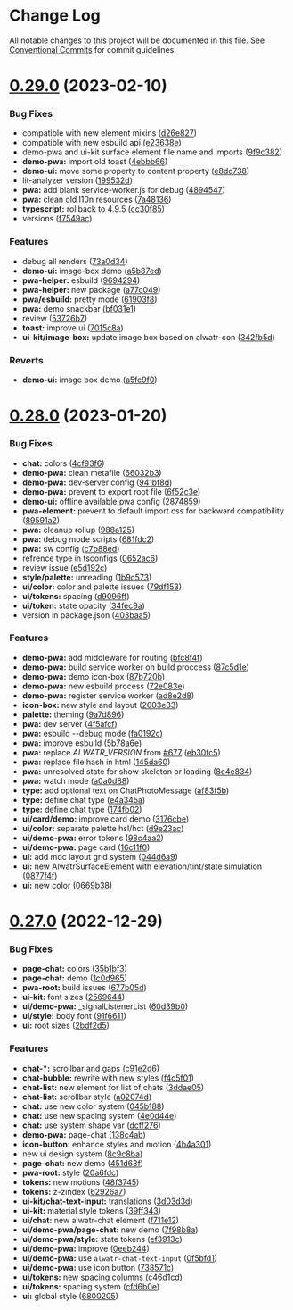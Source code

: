 # Change Log

All notable changes to this project will be documented in this file.
See [Conventional Commits](https://conventionalcommits.org) for commit guidelines.

# [0.29.0](https://github.com/AliMD/alwatr/compare/v0.28.0...v0.29.0) (2023-02-10)

### Bug Fixes

- compatible with new element mixins ([d26e827](https://github.com/AliMD/alwatr/commit/d26e82731b2ae9c2483ba931c450c5a604633122))
- compatible with new esbuild api ([e23638e](https://github.com/AliMD/alwatr/commit/e23638ed80a871fef12d5d75aa3eb3824c7cdabd))
- demo-pwa and ui-kit surface element file name and imports ([9f9c382](https://github.com/AliMD/alwatr/commit/9f9c382cebd0d20d4b1bf9ae8490dfb960506ca1))
- **demo-pwa:** import old toast ([4ebbb66](https://github.com/AliMD/alwatr/commit/4ebbb660323261502a5598999508822127c5a0e3))
- **demo-ui:** move some property to content property ([e8dc738](https://github.com/AliMD/alwatr/commit/e8dc7389befee63d5cd0b3de4152c2f914de18e7))
- lit-analyzer version ([199532d](https://github.com/AliMD/alwatr/commit/199532de48f0dc0e8470d11c6a6544da1c9ddf6c))
- **pwa:** add blank service-worker.js for debug ([4894547](https://github.com/AliMD/alwatr/commit/4894547d9db9ccb548fd8f39add2c9777ebc23af))
- **pwa:** clean old l10n resources ([7a48136](https://github.com/AliMD/alwatr/commit/7a4813665de64110baf4b4bc183b1a8a84012824))
- **typescript:** rollback to 4.9.5 ([cc30f85](https://github.com/AliMD/alwatr/commit/cc30f8502bf95868ff41ba986120b2842acba36b))
- versions ([f7549ac](https://github.com/AliMD/alwatr/commit/f7549acca75c249e435aaf8597655850eed43961))

### Features

- debug all renders ([73a0d34](https://github.com/AliMD/alwatr/commit/73a0d3483b7c42ab0a6247721073b81a01f7b258))
- **demo-ui:** image-box demo ([a5b87ed](https://github.com/AliMD/alwatr/commit/a5b87edca97dff0d29483cd840d7e81d6158ee19))
- **pwa-helper:** esbuild ([9694294](https://github.com/AliMD/alwatr/commit/9694294815203a86fbbfde8288371ab347c5ec11))
- **pwa-helper:** new package ([a77c049](https://github.com/AliMD/alwatr/commit/a77c0491a6337cb48b42a667a0ee67c7f9f150fa))
- **pwa/esbuild:** pretty mode ([61903f8](https://github.com/AliMD/alwatr/commit/61903f89a9ad478fe0376b3e6746623ec7bc5907))
- **pwa:** demo snackbar ([bf031e1](https://github.com/AliMD/alwatr/commit/bf031e197406284d657c3e2abc0d8f6cbe1fe2a8))
- review ([53726b7](https://github.com/AliMD/alwatr/commit/53726b77274be429c87b2fd322fe2d939b048c77))
- **toast:** improve ui ([7015c8a](https://github.com/AliMD/alwatr/commit/7015c8a49b9ef5d7c6a69532b48923d76422ff90))
- **ui-kit/image-box:** update image box based on alwatr-con ([342fb5d](https://github.com/AliMD/alwatr/commit/342fb5d705c776e392077ea44d5796d1ae5d95b1))

### Reverts

- **demo-ui:** image box demo ([a5fc9f0](https://github.com/AliMD/alwatr/commit/a5fc9f0f999e7ffaf0118ff1dacf83fc170fca5a))

# [0.28.0](https://github.com/AliMD/alwatr/compare/v0.27.0...v0.28.0) (2023-01-20)

### Bug Fixes

- **chat:** colors ([4cf93f6](https://github.com/AliMD/alwatr/commit/4cf93f6a5b2ee925e1b4a66f3535b4e6e7dfc1f0))
- **demo-pwa:** clean metafile ([66032b3](https://github.com/AliMD/alwatr/commit/66032b375f51ac4ade3aa44f06f550e40749d452))
- **demo-pwa:** dev-server config ([941bf8d](https://github.com/AliMD/alwatr/commit/941bf8d63475c470c3d3635c8f24272947ef8bda))
- **demo-pwa:** prevent to export root file ([6f52c3e](https://github.com/AliMD/alwatr/commit/6f52c3e417c1cf69adbdf445f1eeb57fa668aed8))
- **demo-ui:** offline available pwa config ([2874859](https://github.com/AliMD/alwatr/commit/28748596cf0f8c9311c8c14d469fcf43350b5070))
- **pwa-element:** prevent to default import css for backward compatibility ([89591a2](https://github.com/AliMD/alwatr/commit/89591a28d1d829512200c8a0a026cbb7558e198d))
- **pwa:** cleanup rollup ([988a125](https://github.com/AliMD/alwatr/commit/988a125140b9042cd33f0249876b84e7fe12112b))
- **pwa:** debug mode scripts ([681fdc2](https://github.com/AliMD/alwatr/commit/681fdc24897b7bd4f677f26fd45ea048d5f9a675))
- **pwa:** sw config ([c7b88ed](https://github.com/AliMD/alwatr/commit/c7b88ed638045932a517000749bad6889f22e1f8))
- refrence type in tsconfigs ([0652ac6](https://github.com/AliMD/alwatr/commit/0652ac67be6167f4bfa60bf84282e40af3228f16))
- review issue ([e5d192c](https://github.com/AliMD/alwatr/commit/e5d192cbee6917c2de01146cf8bd026895724ab8))
- **style/palette:** unreading ([1b9c573](https://github.com/AliMD/alwatr/commit/1b9c5735b5cd3b826448628d14dd618b153c9c14))
- **ui/color:** color and palette issues ([79df153](https://github.com/AliMD/alwatr/commit/79df153fa4d636a69a7fc437df54c64e02eb4a3c))
- **ui/tokens:** spacing ([d9096ff](https://github.com/AliMD/alwatr/commit/d9096ff2712713fb77b892e76f0c04398184c526))
- **ui/token:** state opacity ([34fec9a](https://github.com/AliMD/alwatr/commit/34fec9a9357c6af37c41e58c779daf3d396c10ec))
- version in package.json ([403baa5](https://github.com/AliMD/alwatr/commit/403baa53159db2a0fff5b3651769b85e66b13191))

### Features

- **demo-pwa:** add middleware for routing ([bfc8f4f](https://github.com/AliMD/alwatr/commit/bfc8f4f2be306321fcfe40b9e44d30c640eb085d))
- **demo-pwa:** build service worker on build proccess ([87c5d1e](https://github.com/AliMD/alwatr/commit/87c5d1e56ca5d232d026fa8e51b6c8acf66cbced))
- **demo-pwa:** demo icon-box ([87b720b](https://github.com/AliMD/alwatr/commit/87b720b9844f71d9314b20c90803b18e0b1c379a))
- **demo-pwa:** new esbuild process ([72e083e](https://github.com/AliMD/alwatr/commit/72e083ef13d313dee6453074cff6d470127630e0))
- **demo-pwa:** register service worker ([ad8e2d8](https://github.com/AliMD/alwatr/commit/ad8e2d8073327d289bd069069847e98b12dba302))
- **icon-box:** new style and layout ([2003e33](https://github.com/AliMD/alwatr/commit/2003e33e5095358e24fd4e07b3fc92a3b8a9d7d7))
- **palette:** theming ([9a7d896](https://github.com/AliMD/alwatr/commit/9a7d896d4c82457dac12458c0fef1b8c8a75e9a0))
- **pwa:** dev server ([4f5afcf](https://github.com/AliMD/alwatr/commit/4f5afcf047f88ba0ec5ccf061caf38b2cff632c2))
- **pwa:** esbuild --debug mode ([fa0192c](https://github.com/AliMD/alwatr/commit/fa0192c2e1179ae953a1d67880464f48ec26452b))
- **pwa:** improve esbuild ([5b78a6e](https://github.com/AliMD/alwatr/commit/5b78a6ebbd9491117393d299825c9c13e8c51481))
- **pwa:** replace _ALWATR_VERSION_ from [#677](https://github.com/AliMD/alwatr/issues/677) ([eb30fc5](https://github.com/AliMD/alwatr/commit/eb30fc5e7779b8ee8bdab86b5e079018bd877718))
- **pwa:** replace file hash in html ([145da60](https://github.com/AliMD/alwatr/commit/145da60afdaf9a48d0d1ac5a9228138413a64ff0))
- **pwa:** unresolved state for show skeleton or loading ([8c4e834](https://github.com/AliMD/alwatr/commit/8c4e834b1415df14d6c76ef4d2040c60dc638b9e))
- **pwa:** watch mode ([a0a0d88](https://github.com/AliMD/alwatr/commit/a0a0d884890002873434d1a2cf22976f4520f8ca))
- **type:** add optional text on ChatPhotoMessage ([af83f5b](https://github.com/AliMD/alwatr/commit/af83f5b8604cecd3c9b0cb2375267458fd02431d))
- **type:** define chat type ([e4a345a](https://github.com/AliMD/alwatr/commit/e4a345a7c932d88f0d13e2df1b3dd7d2ad745932))
- **type:** define chat type ([174fb02](https://github.com/AliMD/alwatr/commit/174fb02fe287c6fee6e9783f91dfa1928dbaf2ce))
- **ui/card/demo:** improve card demo ([3176cbe](https://github.com/AliMD/alwatr/commit/3176cbeb290453519542424a942dd0c282ef63ed))
- **ui/color:** separate palette hsl/hct ([d9e23ac](https://github.com/AliMD/alwatr/commit/d9e23ac84579275211d2ffbe3cdc55ec964337cb))
- **ui/demo-pwa:** error tokens ([98c4aa2](https://github.com/AliMD/alwatr/commit/98c4aa2efd7d54fc130a4fb502b42d0be4e68d13))
- **ui/demo-pwa:** page card ([16c11f0](https://github.com/AliMD/alwatr/commit/16c11f05464f05a0949207975a08009ca969943e))
- **ui:** add mdc layout grid system ([044d6a9](https://github.com/AliMD/alwatr/commit/044d6a9d24227e352293c0ef3d62156bdf5d27d5))
- **ui:** new AlwatrSurfaceElement with elevation/tint/state simulation ([0877f4f](https://github.com/AliMD/alwatr/commit/0877f4f3dd780321f3c7498cffde66653a24de43))
- **ui:** new color ([0669b38](https://github.com/AliMD/alwatr/commit/0669b3882fa161ba2984e1278d00f57cd003a9b1))

# [0.27.0](https://github.com/AliMD/alwatr/compare/v0.26.0...v0.27.0) (2022-12-29)

### Bug Fixes

- **page-chat:** colors ([35b1bf3](https://github.com/AliMD/alwatr/commit/35b1bf3b18fc96efd0ddf81452301973e2bce3b6))
- **page-chat:** demo ([1c0d965](https://github.com/AliMD/alwatr/commit/1c0d965b8773627afbcc905cf18c5acf11f0ac9c))
- **pwa-root:** build issues ([677b05d](https://github.com/AliMD/alwatr/commit/677b05d292187e8aee28c674150bdb264ac0b4c6))
- **ui-kit:** font sizes ([2569644](https://github.com/AliMD/alwatr/commit/25696442da35ba570682c31157489d5802153fbf))
- **ui/demo-pwa:** \_signalListenerList ([60d39b0](https://github.com/AliMD/alwatr/commit/60d39b0af925152feec56d011a1c7b1477134bf7))
- **ui/style:** body font ([91f6611](https://github.com/AliMD/alwatr/commit/91f66113747f665da3ee585c9787145eb71a1b07))
- **ui:** root sizes ([2bdf2d5](https://github.com/AliMD/alwatr/commit/2bdf2d5712905d75491f61a5d94322395987b6ab))

### Features

- **chat-\*:** scrollbar and gaps ([c91e2d6](https://github.com/AliMD/alwatr/commit/c91e2d6ec5a4dcc80b2ae71f800dae46cdd8c1f8))
- **chat-bubble:** rewrite with new styles ([f4c5f01](https://github.com/AliMD/alwatr/commit/f4c5f0154935a1df77493f309ac9ce9b072ce5a2))
- **chat-list:** new element for list of chats ([3ddae05](https://github.com/AliMD/alwatr/commit/3ddae05cd0bcebb855327f0f449d3ee7c7e576cd))
- **chat-list:** scrollbar style ([a02074d](https://github.com/AliMD/alwatr/commit/a02074d894d3d812bfe8fb63be37f0edde931c00))
- **chat:** use new color system ([045b188](https://github.com/AliMD/alwatr/commit/045b18891ca8b9ba0a556be6c621747cb8d0a639))
- **chat:** use new spacing system ([4e0d44e](https://github.com/AliMD/alwatr/commit/4e0d44e419973e28d5584e609f8efbc68f07fcd2))
- **chat:** use system shape var ([dcff276](https://github.com/AliMD/alwatr/commit/dcff276ec28e345306f1a278a69bd64c05c5e130))
- **demo-pwa:** page-chat ([138c4ab](https://github.com/AliMD/alwatr/commit/138c4ab67c342e5682eb12f76a073883a218b4bb))
- **icon-button:** enhance styles and motion ([4b4a301](https://github.com/AliMD/alwatr/commit/4b4a301f53a059cc5faa4a75b22fc079f750bc38))
- new ui design system ([8c9c8ba](https://github.com/AliMD/alwatr/commit/8c9c8ba29c477838f3e7034b902f4e0dafabd17c))
- **page-chat:** new demo ([451d63f](https://github.com/AliMD/alwatr/commit/451d63fc0b904bb780c898c2909b1d7a116b353f))
- **pwa-root:** style ([20a6fdc](https://github.com/AliMD/alwatr/commit/20a6fdcfdb66561e345e75bac2b0cf8e45818b42))
- **tokens:** new motions ([48f3745](https://github.com/AliMD/alwatr/commit/48f374562a9f8f87abc7e8033036c819080a39e3))
- **tokens:** z-zindex ([62926a7](https://github.com/AliMD/alwatr/commit/62926a7b8497f7231093e3bddb129993151f8929))
- **ui-kit/chat-text-input:** translations ([3d03d3d](https://github.com/AliMD/alwatr/commit/3d03d3d56d9fef34b35c76568fb9d7ec7069f1ee))
- **ui-kit:** material style tokens ([39ff343](https://github.com/AliMD/alwatr/commit/39ff343301b49f645b8b06da2e0e9c79566353ce))
- **ui/chat:** new alwatr-chat element ([f711e12](https://github.com/AliMD/alwatr/commit/f711e12317a263d6e1d4bfc52dae54348cf64923))
- **ui/demo-pwa/page-chat:** new demo ([7f98b8a](https://github.com/AliMD/alwatr/commit/7f98b8a14c999d17ce30364f48234498b166994f))
- **ui/demo-pwa/style:** state tokens ([ef3913c](https://github.com/AliMD/alwatr/commit/ef3913c746f0f9b5a34ba9ccc88c1b2d1894dac9))
- **ui/demo-pwa:** improve ([0eeb244](https://github.com/AliMD/alwatr/commit/0eeb2447ece26708c912e845c0f3b2fbd019614a))
- **ui/demo-pwa:** use `alwatr-chat-text-input` ([0f5bfd1](https://github.com/AliMD/alwatr/commit/0f5bfd16b7c7973375c97f0a8b03d1e0b39bf148))
- **ui/demo-pwa:** use icon button ([738571c](https://github.com/AliMD/alwatr/commit/738571c3b3d8cab16b3d1c50e1cca56a1da220f2))
- **ui/tokens:** new spacing columns ([c46d1cd](https://github.com/AliMD/alwatr/commit/c46d1cd0ad58aaeef43bfc7628e844f611b0b969))
- **ui/tokens:** spacing system ([cfd6b0e](https://github.com/AliMD/alwatr/commit/cfd6b0ee46472902c6ab52ab1002fc36eb37e489))
- **ui:** global style ([6800205](https://github.com/AliMD/alwatr/commit/6800205215129d82b6afbfad2adbfb02a107c1a9))
